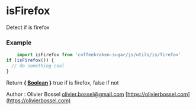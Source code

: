 # isFirefox

Detect if is firefox

### Example
```js
	import isFirefox from 'coffeekraken-sugar/js/utils/is/firefox'
if (isFirefox()) {
  // do something cool
}
```
Return **{ [Boolean](https://developer.mozilla.org/fr/docs/Web/JavaScript/Reference/Objets_globaux/Boolean) }** true if is firefox, false if not

Author : Olivier Bossel [olivier.bossel@gmail.com](mailto:olivier.bossel@gmail.com) [https://olivierbossel.com](https://olivierbossel.com)